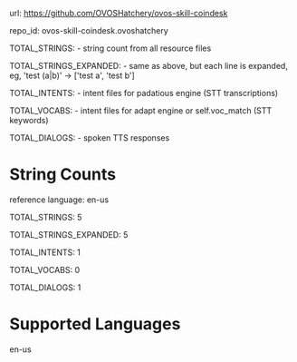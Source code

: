 
url: https://github.com/OVOSHatchery/ovos-skill-coindesk

repo_id: ovos-skill-coindesk.ovoshatchery

TOTAL_STRINGS:  - string count from all resource files

TOTAL_STRINGS_EXPANDED: - same as above, but each line is expanded, eg, 'test (a|b)' -> ['test a', 'test b']

TOTAL_INTENTS: - intent files for padatious engine (STT transcriptions)

TOTAL_VOCABS: - intent files for adapt engine or self.voc_match (STT keywords)

TOTAL_DIALOGS: - spoken TTS responses


# String Counts

reference language: en-us

TOTAL_STRINGS: 5  

TOTAL_STRINGS_EXPANDED: 5  

TOTAL_INTENTS: 1  

TOTAL_VOCABS: 0  

TOTAL_DIALOGS: 1  

# Supported Languages

en-us
